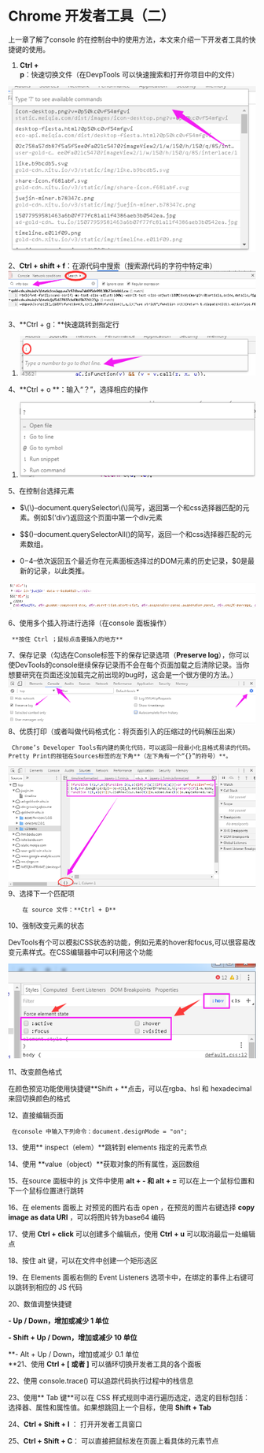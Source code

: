 # Chrome 开发者工具（二）

上一章了解了console 的在控制台中的使用方法，本文来介绍一下开发者工具的快捷键的使用。

1. **Ctrl + p**：快速切换文件（在DevpTools 可以快速搜索和打开你项目中的文件）

![](assets/开发者工具/shortcutKey1.png)

2、**Ctrl + shift + f**：在源代码中搜索（搜索源代码的字符中特定串）![](assets/开发者工具/shortcutKey2.png)

3、**Ctrl + g：**快速跳转到指定行

1. ![](/assets/开发者工具/shortcutKey3.png)

4、**Ctrl + o **：输入“？”，选择相应的操作

1. ![](/assets/开发者工具/shortcutKey4.png)

5、在控制台选择元素

* $\(\)–document.querySelector\(\)简写，返回第一个和css选择器匹配的元素。例如$\(‘div’\)返回这个页面中第一个div元素

* $$\(\)–document.querySelectorAll\(\)的简写，返回一个和css选择器匹配的元素数组。

* $0-$4–依次返回五个最近你在元素面板选择过的DOM元素的历史记录，$0是最新的记录，以此类推。

![](/assets/开发者工具/shortcutKey5.png)

6、使用多个插入符进行选择（在console 面板操作）

```
 **按住 Ctrl ；鼠标点击要插入的地方**
```

7、保存记录（勾选在Console标签下的保存记录选项（**Preserve log**），你可以使DevTools的console继续保存记录而不会在每个页面加载之后清除记录。当你想要研究在页面还没加载完之前出现的bug时，这会是一个很方便的方法。）![](/assets/开发者工具/shortcutKey6.png)8、优质打印（或者叫做代码格式化：将页面引入的压缩过的代码解压出来）

```
 Chrome’s Developer Tools有内建的美化代码，可以返回一段最小化且格式易读的代码。Pretty Print的按钮在Sources标签的左下角**（左下角有一个“{}”的符号）**。
```

![](/assets/开发者工具/shortcutKey7.png)9、选择下一个匹配项

```
    在 source 文件：**Ctrl + D**
```

10、强制改变元素的状态

DevTools有个可以模拟CSS状态的功能，例如元素的hover和focus,可以很容易改变元素样式。在CSS编辑器中可以利用这个功能

![](assets/开发者工具/shortcutKey8.png)

11、改变颜色格式

在颜色预览功能使用快捷键**Shift + **点击，可以在rgba、hsl 和 hexadecimal 来回切换颜色的格式

12、直接编辑页面

```
 在console 中输入下列命令：document.designMode = "on";
```

13、使用** inspect（elem）**跳转到 elements 指定的元素节点

14、使用 **value（object）**获取对象的所有属性，返回数组

15、在source 面板中的 js 文件中使用 **alt + - 和 alt + =** 可以在上一个鼠标位置和下一个鼠标位置进行跳转

16、在 elements 面板上 对预览的图片右击 open ，在预览的图片右键选择 **copy image as data URI** ，可以将图片转为base64 编码

17、使用 **Ctrl + click** 可以创建多个编辑点，使用 **Ctrl + u** 可以取消最后一处编辑点

18、按住 alt 键，可以在文件中创建一个矩形选区

19、在 Elements 面板右侧的 Event Listeners 选项卡中，在绑定的事件上右键可以跳转到相应的 JS 代码

20、数值调整快捷键

**- Up / Down，增加或减少 1 单位**

**- Shift + Up / Down，增加或减少 10 单位**

**- Alt + Up / Down，增加或减少 0.1 单位      
**21、使用 **Ctrl + \[ 或者 \]** 可以循环切换开发者工具的各个面板

22、使用 console.trace\(\) 可以追踪代码执行过程中的栈信息

23、使用** Tab 键**可以在 CSS 样式规则中进行遍历选定，选定的目标包括：选择器、属性和属性值。如果想跳回上一个目标，使用 **Shift + Tab**

24、**Ctrl + Shift + I**  ： 打开开发者工具窗口

25、**Ctrl + Shift + C**： 可以直接把鼠标发在页面上看具体的元素节点

